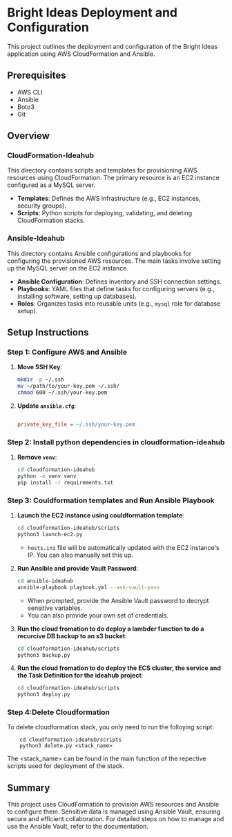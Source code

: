 # Bright Ideas Deployment and Configuration

This project outlines the deployment and configuration of the Bright Ideas application using AWS CloudFormation and Ansible.

## Prerequisites

- AWS CLI
- Ansible
- Boto3
- Git

## Overview

### CloudFormation-Ideahub

This directory contains scripts and templates for provisioning AWS resources using CloudFormation. The primary resource is an EC2 instance configured as a MySQL server.

- **Templates**: Defines the AWS infrastructure (e.g., EC2 instances, security groups).
- **Scripts**: Python scripts for deploying, validating, and deleting CloudFormation stacks.

### Ansible-Ideahub

This directory contains Ansible configurations and playbooks for configuring the provisioned AWS resources. The main tasks involve setting up the MySQL server on the EC2 instance.

- **Ansible Configuration**: Defines inventory and SSH connection settings.
- **Playbooks**: YAML files that define tasks for configuring servers (e.g., installing software, setting up databases).
- **Roles**: Organizes tasks into reusable units (e.g., `mysql` role for database setup).

## Setup Instructions

### Step 1: Configure AWS and Ansible

1. **Move SSH Key**:
    ```sh
    mkdir -p ~/.ssh
    mv ~/path/to/your-key.pem ~/.ssh/
    chmod 600 ~/.ssh/your-key.pem
    ```

2. **Update `ansible.cfg`**:
    ```ini
    
    private_key_file = ~/.ssh/your-key.pem
    ```

### Step 2: Install python dependencies in cloudformation-ideahub

1. **Remove `venv`**:
    ```sh
    cd cloudformation-ideahub
    python -m venv venv
    pip install -r requirements.txt
    ```

### Step 3: Couldformation templates and Run Ansible Playbook

1. **Launch the EC2 instance using couldformation template**:
    ```sh
    cd cloudformation-ideahub/scripts
    python3 launch-ec2.py
    ```
    - ```hosts.ini``` file  will be automatically updated with the EC2 instance's IP. You can also manually set this up.

2. **Run Ansible and provide Vault Password**:
    ```sh
    cd ansible-ideahub
    ansible-playbook playbook.yml --ask-vault-pass
    ```
    - When prompted, provide the Ansible Vault password to decrypt sensitive variables.
    - You can also provide your own set of credentials.
3. **Run the cloud fromation to do deploy a lambder function to do a recurcive DB backup to an s3 bucket**:
    ```sh
    cd cloudformation-ideahub/scripts
    python3 backup.py
    ```
4. **Run the cloud fromation to do deploy the ECS cluster, the service and the Task Definition for the ideahub project**:
    ```sh
    cd cloudformation-ideahub/scripts
    python3 deploy.py
    ```
### Step 4:Delete Cloudformation 
To delete cloudformation stack, you only need to run the folloying script:

```
    cd cloudformation-ideahub/scripts
    python3 delete.py <stack_name>
```

The <stack_name> can be found in the main function of the repective scripts used for deployment of the stack.

## Summary

This project uses CloudFormation to provision AWS resources and Ansible to configure them. Sensitive data is managed using Ansible Vault, ensuring secure and efficient collaboration. For detailed steps on how to manage and use the Ansible Vault, refer to the documentation.